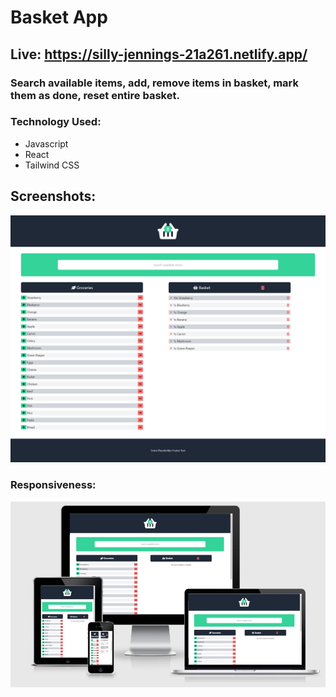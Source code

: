 # Basket App

## Live: https://silly-jennings-21a261.netlify.app/

### Search available items, add, remove items in basket, mark them as done, reset entire basket.

### Technology Used:

- Javascript
- React
- Tailwind CSS

## Screenshots:

![Basket](/images/basket.png)

### Responsiveness:

![responsiveness](/images/responsiveness.jpg)
